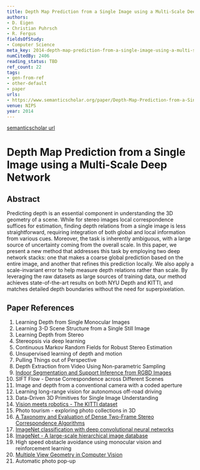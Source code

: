 ```yaml
---
title: Depth Map Prediction from a Single Image using a Multi-Scale Deep Network
authors:
- D. Eigen
- Christian Puhrsch
- R. Fergus
fieldsOfStudy:
- Computer Science
meta_key: 2014-depth-map-prediction-from-a-single-image-using-a-multi-scale-deep-network
numCitedBy: 2406
reading_status: TBD
ref_count: 22
tags:
- gen-from-ref
- other-default
- paper
urls:
- https://www.semanticscholar.org/paper/Depth-Map-Prediction-from-a-Single-Image-using-a-Eigen-Puhrsch/06feba1ffd596b41884cea6e8ef0da89b6dd2233?sort=total-citations
venue: NIPS
year: 2014
---
```


[semanticscholar url](https://www.semanticscholar.org/paper/Depth-Map-Prediction-from-a-Single-Image-using-a-Eigen-Puhrsch/06feba1ffd596b41884cea6e8ef0da89b6dd2233?sort=total-citations)

# Depth Map Prediction from a Single Image using a Multi-Scale Deep Network

## Abstract

Predicting depth is an essential component in understanding the 3D geometry of a scene. While for stereo images local correspondence suffices for estimation, finding depth relations from a single image is less straightforward, requiring integration of both global and local information from various cues. Moreover, the task is inherently ambiguous, with a large source of uncertainty coming from the overall scale. In this paper, we present a new method that addresses this task by employing two deep network stacks: one that makes a coarse global prediction based on the entire image, and another that refines this prediction locally. We also apply a scale-invariant error to help measure depth relations rather than scale. By leveraging the raw datasets as large sources of training data, our method achieves state-of-the-art results on both NYU Depth and KITTI, and matches detailed depth boundaries without the need for superpixelation.

## Paper References

1. Learning Depth from Single Monocular Images
2. Learning 3-D Scene Structure from a Single Still Image
3. Learning Depth from Stereo
4. Stereopsis via deep learning
5. Continuous Markov Random Fields for Robust Stereo Estimation
6. Unsupervised learning of depth and motion
7. Pulling Things out of Perspective
8. Depth Extraction from Video Using Non-parametric Sampling
9. [Indoor Segmentation and Support Inference from RGBD Images](2012-indoor-segmentation-and-support-inference-from-rgbd-images)
10. SIFT Flow - Dense Correspondence across Different Scenes
11. Image and depth from a conventional camera with a coded aperture
12. Learning long-range vision for autonomous off-road driving
13. Data-Driven 3D Primitives for Single Image Understanding
14. [Vision meets robotics - The KITTI dataset](2013-vision-meets-robotics-the-kitti-dataset)
15. Photo tourism - exploring photo collections in 3D
16. [A Taxonomy and Evaluation of Dense Two-Frame Stereo Correspondence Algorithms](2001-a-taxonomy-and-evaluation-of-dense-two-frame-stereo-correspondence-algorithms)
17. [ImageNet classification with deep convolutional neural networks](2012-alexnet.md)
18. [ImageNet - A large-scale hierarchical image database](2009-imagenet-a-large-scale-hierarchical-image-database)
19. High speed obstacle avoidance using monocular vision and reinforcement learning
20. [Multiple View Geometry in Computer Vision](2001-multiple-view-geometry-in-computer-vision)
21. Automatic photo pop-up
